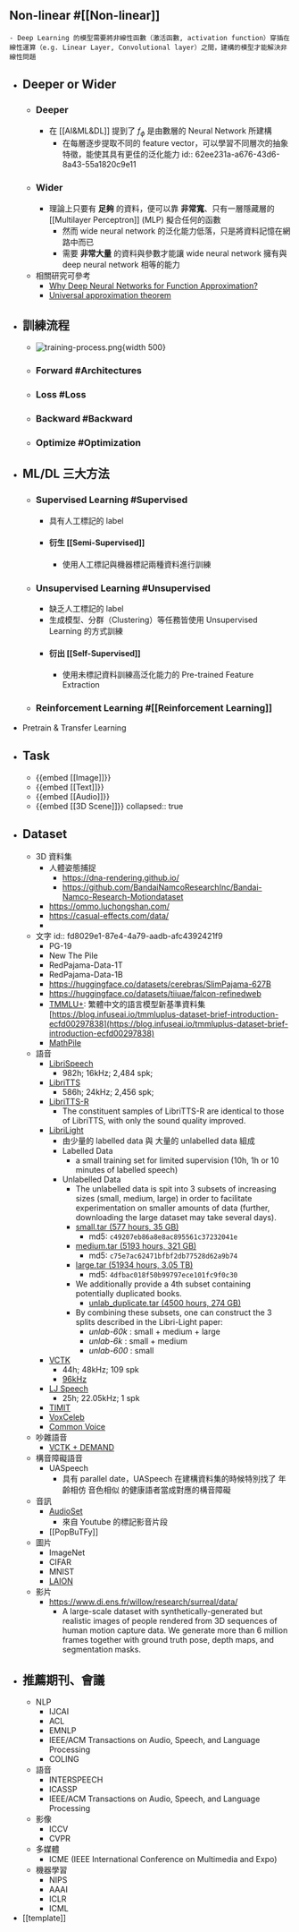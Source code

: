 ## Non-linear #[[Non-linear]]
	- Deep Learning 的模型需要將非線性函數（激活函數, activation function）穿插在線性運算（e.g. Linear Layer, Convolutional layer）之間，建構的模型才能解決非線性問題
- ## Deeper or Wider
	- ### Deeper
		- 在 [[AI&ML&DL]] 提到了 $f_{\phi}$ 是由數層的 Neural Network 所建構
			- 在每層逐步提取不同的 feature vector，可以學習不同層次的抽象特徵，能使其具有更佳的泛化能力
			  id:: 62ee231a-a676-43d6-8a43-55a1820c9e11
	- ### Wider
		- 理論上只要有 **足夠** 的資料，便可以靠 **非常寬**、只有一層隱藏層的 [[Multilayer Perceptron]] (MLP) 擬合任何的函數
			- 然而 wide neural network 的泛化能力低落，只是將資料記憶在網路中而已
			- 需要 **非常大量** 的資料與參數才能讓 wide neural network 擁有與 deep neural network 相等的能力
	- 相關研究可參考
		- [Why Deep Neural Networks for Function Approximation?](https://arxiv.org/abs/1610.04161)
		- [Universal approximation theorem](https://en.m.wikipedia.org/wiki/Universal_approximation_theorem)
- ## 訓練流程
	- ![training-process.png](../assets/training-process.png){width 500}
	- ### Forward #Architectures
	- ### Loss #Loss
	- ### Backward #Backward
	- ### Optimize #Optimization
- ## ML/DL 三大方法
	- ### Supervised Learning #Supervised
		- 具有人工標記的 label
		- #### 衍生 [[Semi-Supervised]]
			- 使用人工標記與機器標記兩種資料進行訓練
	- ### Unsupervised Learning #Unsupervised
		- 缺乏人工標記的 label
		- 生成模型、分群（Clustering）等任務皆使用 Unsupervised Learning 的方式訓練
		- #### 衍出 [[Self-Supervised]]
			- 使用未標記資料訓練高泛化能力的 Pre-trained Feature Extraction
	- ### Reinforcement Learning #[[Reinforcement Learning]]
- Pretrain & Transfer Learning
- ## Task
	- {{embed [[Image]]}}
	- {{embed [[Text]]}}
	- {{embed [[Audio]]}}
	- {{embed [[3D Scene]]}}
	  collapsed:: true
- ## Dataset
	- 3D 資料集
		- 人體姿態捕捉
			- https://dna-rendering.github.io/
			- https://github.com/BandaiNamcoResearchInc/Bandai-Namco-Research-Motiondataset
		- https://ommo.luchongshan.com/
		- https://casual-effects.com/data/
		-
	- 文字
	  id:: fd8029e1-87e4-4a79-aadb-afc4392421f9
		- PG-19
		- New The Pile
		- RedPajama-Data-1T
		- RedPajama-Data-1B
		- https://huggingface.co/datasets/cerebras/SlimPajama-627B
		- https://huggingface.co/datasets/tiiuae/falcon-refinedweb
		- [TMMLU+](https://huggingface.co/datasets/ikala/tmmluplus): 繁體中文的語言模型新基準資料集
		  [https://blog.infuseai.io/tmmluplus-dataset-brief-introduction-ecfd00297838](https://blog.infuseai.io/tmmluplus-dataset-brief-introduction-ecfd00297838)
		- [MathPile](https://gair-nlp.github.io/MathPile/)
	- 語音
		- [LibriSpeech](https://www.openslr.org/12)
			- 982h; 16kHz; 2,484 spk;
		- [LibriTTS](https://www.openslr.org/60/)
			- 586h; 24kHz; 2,456 spk;
		- [LibriTTS-R](https://www.openslr.org/141/)
			- The constituent samples of LibriTTS-R are identical to those of LibriTTS, with only the sound quality improved.
		- [LibriLight](https://github.com/facebookresearch/libri-light)
			- 由少量的 labelled data 與 大量的 unlabelled data 組成
			- Labelled Data
				- a small training set for limited supervision (10h, 1h or 10 minutes of labelled speech)
			- Unlabelled Data
				- The unlabelled data is spit into 3 subsets of increasing sizes (small, medium, large) in order to facilitate experimentation on smaller amounts of data (further, downloading the large dataset may take several days).
				- [small.tar (577 hours, 35 GB)](https://dl.fbaipublicfiles.com/librilight/data/small.tar)
					- md5: `c49207eb86a8e8ac895561c37232041e`
				- [medium.tar (5193 hours, 321 GB)](https://dl.fbaipublicfiles.com/librilight/data/medium.tar)
					- md5: `c75e7ac62471bfbf2db77528d62a9b74`
				- [large.tar (51934 hours, 3.05 TB)](https://dl.fbaipublicfiles.com/librilight/data/large.tar)
					- md5: `4dfbac018f50b99797ece101fc9f0c30`
				- We additionally provide a 4th subset containing potentially duplicated books.
					- [unlab_duplicate.tar (4500 hours, 274 GB)](https://dl.fbaipublicfiles.com/librilight/data/duplicate.tar)
				- By combining these subsets, one can construct the 3 splits described in the Libri-Light paper:
					- *unlab-60k* : small + medium + large
					- *unlab-6k* : small + medium
					- *unlab-600* : small
		- [VCTK](https://datashare.ed.ac.uk/handle/10283/3443)
			- 44h; 48kHz; 109 spk
			- [96kHz](https://datashare.ed.ac.uk/handle/10283/2774)
		- [LJ Speech](https://keithito.com/LJ-Speech-Dataset/)
			- 25h; 22.05kHz; 1 spk
		- [TIMIT](https://github.com/philipperemy/timit)
		- [VoxCeleb](https://www.robots.ox.ac.uk/~vgg/data/voxceleb/)
		- [Common Voice](https://commonvoice.mozilla.org/zh-TW)
	- 吵雜語音
		- [VCTK + DEMAND](https://datashare.ed.ac.uk/handle/10283/2791)
	- 構音障礙語音
		- UASpeech
			- 具有 parallel date，UASpeech 在建構資料集的時候特別找了 年齡相仿 音色相似 的健康語者當成對應的構音障礙
	- 音訊
		- [AudioSet](https://research.google.com/audioset/dataset/index.html)
			- 來自 Youtube 的標記影音片段
		- [[PopBuTFy]]
	- 圖片
		- ImageNet
		- CIFAR
		- MNIST
		- [LAION](https://laion.ai/)
	- 影片
		- https://www.di.ens.fr/willow/research/surreal/data/
			- A large-scale dataset with synthetically-generated but realistic images of people rendered from 3D sequences of human motion capture data. We generate more than 6 million frames together with ground truth pose, depth maps, and segmentation masks.
- ## 推薦期刊、會議
	- NLP
		- IJCAI
		- ACL
		- EMNLP
		- IEEE/ACM Transactions on Audio, Speech, and Language Processing
		- COLING
	- 語音
		- INTERSPEECH
		- ICASSP
		- IEEE/ACM Transactions on Audio, Speech, and Language Processing
	- 影像
		- ICCV
		- CVPR
	- 多媒體
		- ICME (IEEE International Conference on Multimedia and Expo)
	- 機器學習
		- NIPS
		- AAAI
		- ICLR
		- ICML
- [[template]]